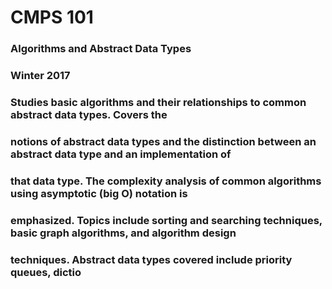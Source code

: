 # CMPS 101
### Algorithms and Abstract Data Types
### Winter 2017

### Studies basic algorithms and their relationships to common abstract data types. Covers the
### notions of abstract data types and the distinction between an abstract data type and an implementation of
### that data type. The complexity analysis of common algorithms using asymptotic (big O) notation is
### emphasized. Topics include sorting and searching techniques, basic graph algorithms, and algorithm design
### techniques. Abstract data types covered include priority queues, dictio
